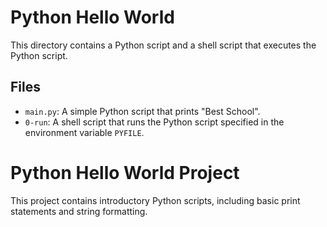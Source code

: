 # Python Hello World

This directory contains a Python script and a shell script that executes the Python script.

## Files
- `main.py`: A simple Python script that prints "Best School".
- `0-run`: A shell script that runs the Python script specified in the environment variable `PYFILE`.

# Python Hello World Project

This project contains introductory Python scripts, including basic print statements and string formatting.
